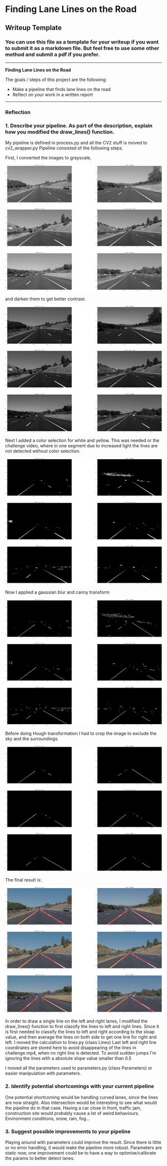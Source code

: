 # **Finding Lane Lines on the Road** 

## Writeup Template

### You can use this file as a template for your writeup if you want to submit it as a markdown file. But feel free to use some other method and submit a pdf if you prefer.

---

**Finding Lane Lines on the Road**

The goals / steps of this project are the following:
* Make a pipeline that finds lane lines on the road
* Reflect on your work in a written report


[//]: # (Image References)

[image2]: ./images/gray.png
[image3]: ./images/darken.png
[image4]: ./images/color_selection.png
[image6]: ./images/canny.png
[image7]: ./images/region.png
[image9]: ./images/result.png

---

### Reflection

### 1. Describe your pipeline. As part of the description, explain how you modified the draw_lines() function.

My pipeline is defined in process.py and all the CV2 stuff is moved to cv2_wrapper.py
Pipeline consisted of the following steps. 

First, I converted the images to grayscale,

![alt text][image2] 

and darken them to get better contrast.

![alt text][image3]

Next I added a color selection for white and yellow. This was needed or the challenge video, where in one segment due to
increased light the lines are not detected without color selection.

![alt text][image4]

Now I applied a gaussian blur and canny transform

![alt text][image6]

Before doing Hough transformation I had to crop the image to exclude the sky and the surroundings.

![alt text][image7]

The final result is:

![alt text][image9]

In order to draw a single line on the left and right lanes, I modified the draw_lines() function to first classify the
lines to left and right lines. 
Since it is first needed to classify the lines to left and right according to the sloap value, 
and then average the lines on both side to get one line for right and left. 
I moved the calculation to lines.py (class Lines) Last left and right
line coordinates are stored here to avoid disappearing of the lines in challenge.mp4, when no right line is detected.
To avoid sudden jumps I'm ignoring the lines with a absolute slope value smaller than 0.5

I moved all the parameters used to parameters.py (class Parameters) or easier manipulation with parameters. 


### 2. Identify potential shortcomings with your current pipeline


One potential shortcoming would be handling curved lanes, since the lines are now straight.
Also intersection would be interesting to see what would the pipeline do in that case. 
Having a car close in front, traffic jam, construction site would probably cause a lot of weird behaviours.
Environment conditions, snow, rain, fog...


### 3. Suggest possible improvements to your pipeline

Playing around with parameters could improve the result.
Since there is little or no error handling, it would make the pipeline more robust.
Parameters are static now, one improvement could be to have a way to optimise/calibrate the params to better detect lanes.
